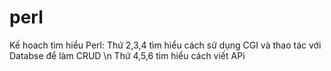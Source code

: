 # perl
Kế hoach tìm hiểu Perl:
Thứ 2,3,4 tìm hiểu cách sử dụng CGI và thao tác với Databse để làm CRUD \n
Thứ 4,5,6 tìm hiểu cách viết APi

